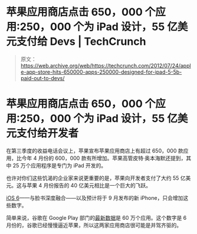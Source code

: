 # 苹果应用商店点击 650，000 个应用:250，000 个为 iPad 设计，55 亿美元支付给 Devs | TechCrunch

> 原文：<https://web.archive.org/web/https://techcrunch.com/2012/07/24/apple-app-store-hits-650000-apps-250000-designed-for-ipad-5-5b-paid-out-to-devs/>

# 苹果应用商店点击 650，000 个应用:250，000 个为 iPad 设计，55 亿美元支付给开发者

在第三季度的收益电话会议上，苹果宣布苹果应用商店上有超过 650，000 款应用，比今年 4 月份的 600，000 款有所增加。苹果高管皮特·奥本海默还提到，其中 25 万个应用程序是专门为 iPad 开发的。

也许对你们这些饥渴的企业家来说更重要的是，苹果向开发者支付了大约 55 亿美元。这与苹果 4 月份报告的 40 亿美元相比是一个巨大的飞跃。

[iOS 6](https://web.archive.org/web/20230306050600/https://techcrunch.com/2012/06/11/apple-announces-ios-6-wwdc/)——与脸书深度融合——以及预计将于 9 月发布的新 iPhone，只会增加这些数字。

简单来说，谷歌在 Google Play 部门的[最新数据](beta.techcrunch.com/2012/06/27/google-play/)是 60 万个应用。这个数字是 6 月份的，谷歌已经慢慢逼近苹果，所以这两家应用商店很可能是并驾齐驱的。